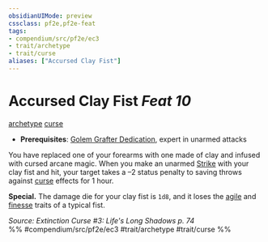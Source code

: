 ```yaml
---
obsidianUIMode: preview
cssclass: pf2e,pf2e-feat
tags:
- compendium/src/pf2e/ec3
- trait/archetype
- trait/curse
aliases: ["Accursed Clay Fist"]
---
```

# Accursed Clay Fist  *Feat 10*  
[archetype](/rules/traits/archetype.md)  [curse](/rules/traits/curse.md)  

- **Prerequisites**: [Golem Grafter Dedication](/compendium/feats/golem-grafter-dedication-ec3.md), expert in unarmed attacks

You have replaced one of your forearms with one made of clay and infused with cursed arcane magic. When you make an unarmed [Strike](/rules/actions/strike.md) with your clay fist and hit, your target takes a –2 status penalty to saving throws against [curse](/rules/traits/curse.md) effects for 1 hour.

**Special.** The damage die for your clay fist is `1d8`, and it loses the [agile](/rules/traits/agile.md) and [finesse](/rules/traits/finesse.md) traits of a typical fist.

*Source: Extinction Curse #3: Life's Long Shadows p. 74*  
%% #compendium/src/pf2e/ec3 #trait/archetype #trait/curse %%